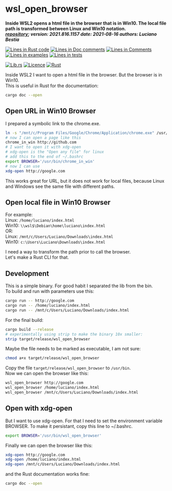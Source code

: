 [comment]: # (auto_md_to_doc_comments segment start A)

# wsl_open_browser

[comment]: # (auto_cargo_toml_to_md start)

**Inside WSL2 opens a html file in the browser that is in Win10. The local file path is transformed between Linux and Win10 notation.**  
***[repository](https://github.com/LucianoBestia/wsl_open_browser); version: 2021.816.1157  date: 2021-08-16 authors: Luciano Bestia***  

[comment]: # (auto_cargo_toml_to_md end)

[comment]: # (auto_lines_of_code start)
[![Lines in Rust code](https://img.shields.io/badge/Lines_in_Rust-23-green.svg)](https://github.com/LucianoBestia/wsl_open_browser/)
[![Lines in Doc comments](https://img.shields.io/badge/Lines_in_Doc_comments-108-blue.svg)](https://github.com/LucianoBestia/wsl_open_browser/)
[![Lines in Comments](https://img.shields.io/badge/Lines_in_comments-11-purple.svg)](https://github.com/LucianoBestia/wsl_open_browser/)
[![Lines in examples](https://img.shields.io/badge/Lines_in_examples-0-yellow.svg)](https://github.com/LucianoBestia/wsl_open_browser/)
[![Lines in tests](https://img.shields.io/badge/Lines_in_tests-0-orange.svg)](https://github.com/LucianoBestia/wsl_open_browser/)

[comment]: # (auto_lines_of_code end)

[![Lib.rs](https://img.shields.io/badge/Lib.rs-rust-orange.svg)](https://lib.rs/crates/cargo_auto_lib/) [![Licence](https://img.shields.io/badge/license-MIT-blue.svg)](https://github.com/LucianoBestia/cargo_auto_lib/blob/master/LICENSE) [![Rust](https://github.com/LucianoBestia/cargo_auto_lib/workflows/RustAction/badge.svg)](https://github.com/LucianoBestia/cargo_auto_lib/)  

Inside WSL2 I want to open a html file in the browser. But the browser is in Win10.  
This is useful in Rust for the documentation:

```bash
cargo doc --open
```

## Open URL in Win10 Browser

I prepared a symbolic link to the chrome.exe.

```bash
ln -s "/mnt/c/Program Files/Google/Chrome/Application/chrome.exe" /usr/bin/chrome_in_win
# now I can open a page like this
chrome_in_win http://github.com
# I want to open it with xdg-open
# xdg-open is the "Open any file" for linux
# add this to the end of ~/.bashrc
export BROWSER='/usr/bin/chrome_in_win'
# now I can use
xdg-open http://google.com
```

This works great for URL, but it does not work for local files, because Linux and Windows see the same file with different paths.

## Open local file in Win10 Browser

For example:  
Linux: `/home/luciano/index.html`  
Win10: `\\wsl$\Debian\home\luciano\index.html`  
OR:  
Linux: `/mnt/c/Users/Luciano/Downloads\index.html`  
Win10: `c:\Users\Luciano\Downloads\index.html`  

I need a way to transform the path prior to call the browser.  
Let's make a Rust CLI for that.

## Development

This is a simple binary. For good habit I separated the lib from the bin.  
To build and run with parameters use this:  

```bash
cargo run -- http://google.com
cargo run -- /home/luciano/index.html
cargo run -- /mnt/c/Users/Luciano/Downloads/index.html
```

For the final build:  

```bash
cargo build --release
# experimentally using strip to make the binary 10x smaller:
strip target/release/wsl_open_browser
```

Maybe the file needs to be marked as executable, I am not sure:

```bash
chmod a+x target/release/wsl_open_browser
```

Copy the file `target/release/wsl_open_browser` to `/usr/bin`.  
Now we can open the browser like this:  

```bash
wsl_open_browser http://google.com
wsl_open_browser /home/luciano/index.html
wsl_open_browser /mnt/c/Users/Luciano/Downloads/index.html
```

## Open with xdg-open

But I want to use xdg-open. For that I need to set the environment variable BROWSER. To make it persistant, copy this line to ~/.bashrc.

```bash
export BROWSER='/usr/bin/wsl_open_browser'
```

Finally we can open the browser like this:

```bash
xdg-open http://google.com
xdg-open /home/luciano/index.html
xdg-open /mnt/c/Users/Luciano/Downloads/index.html
```

and the Rust documentation works fine:

```bash
cargo doc --open
```

[comment]: # (auto_md_to_doc_comments segment end A)
